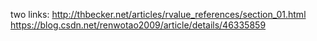 
two links:
http://thbecker.net/articles/rvalue_references/section_01.html
https://blog.csdn.net/renwotao2009/article/details/46335859



